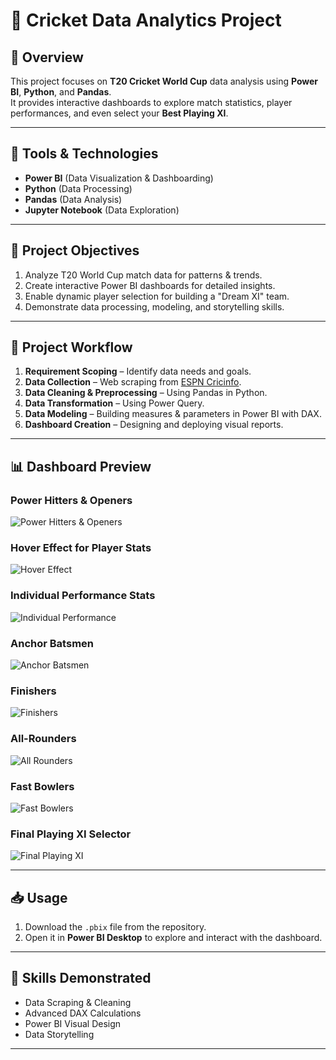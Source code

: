 
# 🏏 Cricket Data Analytics Project

## 📌 Overview
This project focuses on **T20 Cricket World Cup** data analysis using **Power BI**, **Python**, and **Pandas**.  
It provides interactive dashboards to explore match statistics, player performances, and even select your **Best Playing XI**.

---

## 🚀 Tools & Technologies
- **Power BI** (Data Visualization & Dashboarding)
- **Python** (Data Processing)
- **Pandas** (Data Analysis)
- **Jupyter Notebook** (Data Exploration)

---

## 🎯 Project Objectives
1. Analyze T20 World Cup match data for patterns & trends.
2. Create interactive Power BI dashboards for detailed insights.
3. Enable dynamic player selection for building a "Dream XI" team.
4. Demonstrate data processing, modeling, and storytelling skills.

---

## 📂 Project Workflow
1. **Requirement Scoping** – Identify data needs and goals.
2. **Data Collection** – Web scraping from [ESPN Cricinfo](http://www.espn.in/cricket/).
3. **Data Cleaning & Preprocessing** – Using Pandas in Python.
4. **Data Transformation** – Using Power Query.
5. **Data Modeling** – Building measures & parameters in Power BI with DAX.
6. **Dashboard Creation** – Designing and deploying visual reports.

---

## 📊 Dashboard Preview

### Power Hitters & Openers
![Power Hitters & Openers](https://img.shields.io/badge/power_bi-F2C811?style=for-the-badge&logo=powerbi&logoColor=black)

### Hover Effect for Player Stats
![Hover Effect](https://img.shields.io/badge/python-3670A0?style=for-the-badge&logo=python&logoColor=ffdd54)

### Individual Performance Stats
![Individual Performance](https://img.shields.io/badge/pandas-%23150458.svg?style=for-the-badge&logo=pandas&logoColor=white)

### Anchor Batsmen
![Anchor Batsmen](https://img.shields.io/badge/jupyter-%23FA0F00.svg?style=for-the-badge&logo=jupyter&logoColor=white)

### Finishers
![Finishers](https://user-images.githubusercontent.com/81465377/211144386-48070a65-7e8b-4370-af44-121b878b554b.jpg)

### All-Rounders
![All Rounders](https://user-images.githubusercontent.com/81465377/211144410-6e11c0cd-ab86-4357-b272-9019f5efa445.jpg)

### Fast Bowlers
![Fast Bowlers](https://user-images.githubusercontent.com/81465377/211144427-bfb260dc-3586-4db2-879c-6d84f4e8ca2d.jpg)

### Final Playing XI Selector
![Final Playing XI](https://user-images.githubusercontent.com/81465377/211144441-423d3ba3-76ab-49bf-b0d7-9b107ca2086f.jpg)

---

## 📥 Usage
1. Download the `.pbix` file from the repository.
2. Open it in **Power BI Desktop** to explore and interact with the dashboard.

---

## 📌 Skills Demonstrated
- Data Scraping & Cleaning
- Advanced DAX Calculations
- Power BI Visual Design
- Data Storytelling

---

